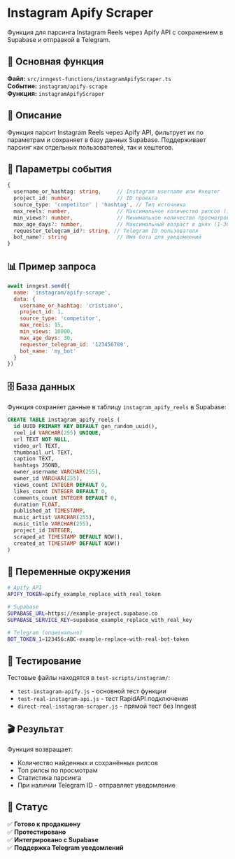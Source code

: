 # Instagram Apify Scraper

Функция для парсинга Instagram Reels через Apify API с сохранением в Supabase и отправкой в Telegram.

## 🎯 Основная функция

**Файл:** `src/inngest-functions/instagramApifyScraper.ts`  
**Событие:** `instagram/apify-scrape`  
**Функция:** `instagramApifyScraper`  

## 📝 Описание

Функция парсит Instagram Reels через Apify API, фильтрует их по параметрам и сохраняет в базу данных Supabase. Поддерживает парсинг как отдельных пользователей, так и хештегов.

## 🔧 Параметры события

```typescript
{
  username_or_hashtag: string,     // Instagram username или #хештег
  project_id: number,              // ID проекта
  source_type: 'competitor' | 'hashtag', // Тип источника
  max_reels: number,               // Максимальное количество рилсов (1-500)
  min_views?: number,              // Минимальное количество просмотров
  max_age_days?: number,           // Максимальный возраст в днях (1-365)
  requester_telegram_id?: string, // Telegram ID пользователя
  bot_name?: string                // Имя бота для уведомлений
}
```

## 📊 Пример запроса

```javascript
await inngest.send({
  name: 'instagram/apify-scrape',
  data: {
    username_or_hashtag: 'cristiano',
    project_id: 1,
    source_type: 'competitor',
    max_reels: 15,
    min_views: 10000,
    max_age_days: 30,
    requester_telegram_id: '123456789',
    bot_name: 'my_bot'
  }
})
```

## 🗄️ База данных

Функция сохраняет данные в таблицу `instagram_apify_reels` в Supabase:

```sql
CREATE TABLE instagram_apify_reels (
  id UUID PRIMARY KEY DEFAULT gen_random_uuid(),
  reel_id VARCHAR(255) UNIQUE,
  url TEXT NOT NULL,
  video_url TEXT,
  thumbnail_url TEXT,
  caption TEXT,
  hashtags JSONB,
  owner_username VARCHAR(255),
  owner_id VARCHAR(255),
  views_count INTEGER DEFAULT 0,
  likes_count INTEGER DEFAULT 0,
  comments_count INTEGER DEFAULT 0,
  duration FLOAT,
  published_at TIMESTAMP,
  music_artist VARCHAR(255),
  music_title VARCHAR(255),
  project_id INTEGER,
  scraped_at TIMESTAMP DEFAULT NOW(),
  created_at TIMESTAMP DEFAULT NOW()
)
```

## 🔑 Переменные окружения

```bash
# Apify API
APIFY_TOKEN=apify_example_replace_with_real_token

# Supabase
SUPABASE_URL=https://example-project.supabase.co
SUPABASE_SERVICE_KEY=supabase_example_replace_with_real_key

# Telegram (опционально)
BOT_TOKEN_1=123456:ABC-example-replace-with-real-bot-token
```

## 🧪 Тестирование

Тестовые файлы находятся в `test-scripts/instagram/`:
- `test-instagram-apify.js` - основной тест функции
- `test-real-instagram-api.js` - тест RapidAPI подключения
- `direct-real-instagram-scraper.js` - прямой тест без Inngest

## 🎬 Результат

Функция возвращает:
- Количество найденных и сохранённых рилсов
- Топ рилсы по просмотрам
- Статистика парсинга
- При наличии Telegram ID - отправляет уведомление

## 🚀 Статус

✅ **Готово к продакшену**  
✅ **Протестировано**  
✅ **Интегрировано с Supabase**  
✅ **Поддержка Telegram уведомлений**